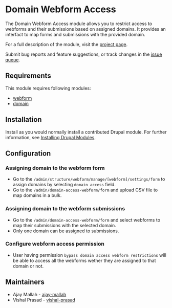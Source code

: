 # Domain Webform Access

The Domain Webform Access module allows you to restrict access to webforms and
their submissions based on assigned domains. It provides an interfact to map
forms and submissions with the provided domain.

For a full description of the module, visit the
[project page](https://www.drupal.org/project/domain_webform_access).

Submit bug reports and feature suggestions, or track changes in the
[issue queue](https://www.drupal.org/project/issues/domain_webform_access).


## Requirements

This module requires following modules:

- [webform](https://www.drupal.org/project/webform)
- [domain](https://www.drupal.org/project/domain)

## Installation

Install as you would normally install a contributed Drupal module. For further
information, see
[Installing Drupal Modules](https://www.drupal.org/docs/extending-drupal/installing-drupal-modules).


## Configuration

### Assigning domain to the webform form
- Go to the `/admin/structure/webform/manage/[webform]/settings/form` to assign
domains by selecting `domain access` field.
- Go to the `/admin/domain-access-webform/form` and upload CSV file to map
domains in a bulk.

### Assigning domain to the webform submissions
- Go to the `/admin/domain-access-webform/form` and select webforms to map their
submissions with the selected domain.
- Only one domain can be assigned to submissions.

### Configure webform access permission
- User having permission `bypass domain access webform restrictions` will be
able to access all the webforms wether they are assigned to that domain or not. 


## Maintainers

- Ajay Mallah - [ajay-mallah](https://www.drupal.org/u/ajay-mallah)
- Vishal Prasad - [vishal-prasad](https://www.drupal.org/u/vishal-prasad)
